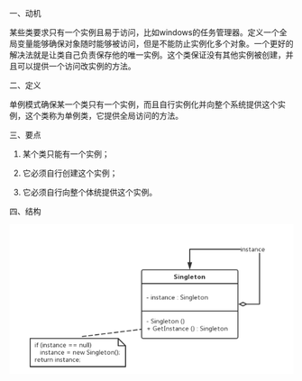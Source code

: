 一、动机  

   某些类要求只有一个实例且易于访问，比如windows的任务管理器。定义一个全局变量能够确保对象随时能够被访问，但是不能防止实例化多个对象。一个更好的解决法就是让类自己负责保存他的唯一实例。这个类保证没有其他实例被创建，并且可以提供一个访问改实例的方法。  
   
二、定义  

   单例模式确保某一个类只有一个实例，而且自行实例化并向整个系统提供这个实例，这个类称为单例类，它提供全局访问的方法。  
   
三、要点  

   1. 某个类只能有一个实例；  
   
   2. 它必须自行创建这个实例；  
   
   3. 它必须自行向整个体统提供这个实例。  
   
四、结构  

![image](https://github.com/HZSDU/-offer2/blob/master/image/Singleton%20Pattern.png)
